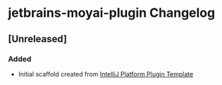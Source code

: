 <!-- Keep a Changelog guide -> https://keepachangelog.com -->

# jetbrains-moyai-plugin Changelog

## [Unreleased]
### Added
- Initial scaffold created from [IntelliJ Platform Plugin Template](https://github.com/JetBrains/intellij-platform-plugin-template)
